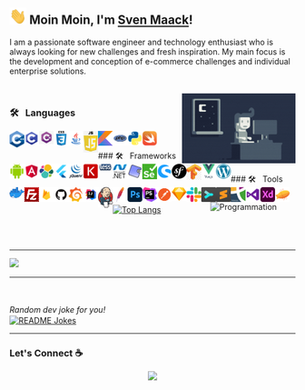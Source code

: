 
## <img src="https://github.com/ABSphreak/ABSphreak/blob/master/gifs/Hi.gif" width="30px"> Moin Moin, I'm <a href="https://github.com/pmSven" target="_blank">Sven Maack</a>! 

I am a passionate software engineer and technology enthusiast who is always looking for new challenges and fresh inspiration.
My main focus is the development and conception of e-commerce challenges and individual enterprise solutions.

<!--### 👨🏻‍💻 &nbsp;About Me-->

<br/>

<img alt="Night Coding" width="200px" src="https://raw.githubusercontent.com/AVS1508/AVS1508/master/assets/Night-Coding.gif" align="right"/>


### 🛠 &nbsp; Languages

<img align="left" alt="C++" width="26px" src="./logos/languages/c%2B%2B.png" />
<img align="left" alt="C" width="26px" src="./logos/languages/c.png" />
<img align="left" alt="C#" width="26px" src="./logos/languages/csharp.jpg" />
<img align="left" alt="CSS" width="26px" src="./logos/languages/css.png" />
<img align="left" alt="JAVA" width="26px" src="./logos/languages/java.png" />
<img align="left" alt="Javascript" width="26px" src="./logos/languages/javascript.jpeg" />
<img align="left" alt="Kotlin" width="26px" src="./logos/languages/kotlin.png" />
<img align="left" alt="PHP" width="26px" src="./logos/languages/php.png" />
<img align="left" alt="Python" width="26px" src="./logos/languages/python.png" />
<img align="left" alt="Swift" width="26px" src="./logos/languages/swift.webp" />


<br />
<br />
### 🛠 &nbsp; Frameworks

<img align="left" alt="Android" width="26px" src="./logos/frameworks/android.png" />
<img align="left" alt="Angular" width="26px" src="./logos/frameworks/angular.png" />
<img align="left" alt="ElasticSearch" width="26px" src="./logos/frameworks/es.webp" />
<img align="left" alt="Flutter" width="26px" src="./logos/frameworks/flutter.png" />
<img align="left" alt="JQuery" width="26px" src="./logos/frameworks/jquery.png" />
<img align="left" alt="Keras" width="26px" src="./logos/frameworks/keras.png" />
<img align="left" alt="LESS" width="26px" src="./logos/frameworks/less.png" />
<img align="left" alt="NET" width="26px" src="./logos/frameworks/net.png" />
<img align="left" alt="PHP UNIT" width="26px" src="./logos/frameworks/phpunit.jpeg" />
<img align="left" alt="Selenium" width="26px" src="./logos/frameworks/selenium.png" />
<img align="left" alt="Shopware" width="26px" src="./logos/frameworks/shopware.webp" />
<img align="left" alt="Symfony" width="26px" src="./logos/frameworks/symfony.png" />
<img align="left" alt="Tensaflow" width="26px" src="./logos/frameworks/tensaflow.jpg" />
<img align="left" alt="VueJs" width="26px" src="./logos/frameworks/vuejs.png" />
<img align="left" alt="WordPress" width="26px" src="./logos/frameworks/wordpress.png" />

<br />
<br />
### 🛠 &nbsp; Tools

<img align="left" alt="Docker" width="26px" src="./logos/tools/docker.png" />
<img align="left" alt="FileZilla" width="26px" src="./logos/tools/filezilla.jpeg" />
<img align="left" alt="Firebase" width="26px" src="./logos/tools/firebase.webp" />
<img align="left" alt="Github" width="26px" src="./logos/tools/github.png" />
<img align="left" alt="Grafana" width="26px" src="./logos/tools/grafana.png" />
<img align="left" alt="IntelliJ" width="26px" src="./logos/tools/intelloj.jpeg" />
<img align="left" alt="Jenkins" width="26px" src="./logos/tools/jenkins.png" />
<img align="left" alt="JMeter" width="26px" src="./logos/tools/jmeter.png" />
<img align="left" alt="Photoshop" width="26px" src="./logos/tools/photoshop.png" />
<img align="left" alt="PhpStorm" width="26px" src="./logos/tools/phpstorm.png" />
<img align="left" alt="Postman" width="26px" src="./logos/tools/postman.png" />
<img align="left" alt="Sketch" width="26px" src="./logos/tools/sketch.png" />
<img align="left" alt="Slack" width="26px" src="./logos/tools/slack.png" />
<img align="left" alt="Sublime Merge" width="26px" src="./logos/tools/sublime-merge.png" />
<img align="left" alt="Sublime" width="26px" src="./logos/tools/sublime.png" />
<img align="left" alt="Tideways" width="26px" src="./logos/tools/tideways.jpeg" />
<img align="left" alt="Visual Studio" width="26px" src="./logos/tools/visual-studio.png" />
<img align="left" alt="Adobe XD" width="26px" src="./logos/tools/xd.png" />
<img align="left" alt="Zeplin" width="26px" src="./logos/tools/zeplin.png" />



<br />
<br />

<img align="right" src="https://i.giphy.com/media/LmNwrBhejkK9EFP504/200w.webp" alt="Programmation" width="150"/>

[![Top Langs](https://github-readme-stats.vercel.app/api/top-langs/?username=pmsven&layout=compact&theme=tokyonight)](https://github.com/pmsven/github-readme-stats)


<br />
<br />

---

<img src="https://wakatime.com/share/@097fa0e5-d0f8-4197-ac87-a90263a8d46a/426fbf28-92f2-47bd-a3ee-15f474283ec4.png" />

---

</br>
</br>
<i>Random dev joke for you!</i><br>
<a href="https://readme-jokes.vercel.app"><img align="center" src="https://readme-jokes.vercel.app/api?bgColor=%23073b4c&textColor=%2306d6a0&aColor=%2306d6a0&borderColor=%2306d6a0" alt="README Jokes"></a>

---

### Let's Connect :coffee:

<p align="center">
<a href="mailto:sven.maack@pmagentur.com"><img src="https://img.shields.io/badge/-sven.maack@pmagentur.com-D14836?style=flat&logo=Gmail&logoColor=white"/></a>
</p>

<!--
**pmSven/pmSven** is a ✨ _special_ ✨ repository because its `README.md` (this file) appears on your GitHub profile.

